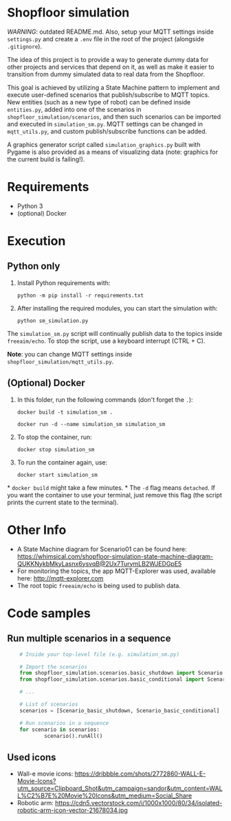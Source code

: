 # Shopfloor simulation

_WARNING_: outdated README.md. Also, setup your MQTT settings inside `settings.py` and create a `.env` file in the root of the project (alongside `.gitignore`).

The idea of this project is to provide a way to generate dummy data for other projects and services that depend on it, as well as make it easier to transition from dummy simulated data to real data from the Shopfloor.

This goal is achieved by utilizing a State Machine pattern to implement and execute user-defined scenarios that publish/subscribe to MQTT topics. New entities (such as a new type of robot) can be defined inside `entities.py`, added into one of the scenarios in `shopfloor_simulation/scenarios`, and then such scenarios can be imported and executed in `simulation_sm.py`. MQTT settings can be changed in `mqtt_utils.py`, and custom publish/subscribe functions can be added.

A graphics generator script called `simulation_graphics.py` built with Pygame is also provided as a means of visualizing data (note: graphics for the current build is failing!).

# Requirements

- Python 3
- (optional) Docker

# Execution

## Python only

1. Install Python requirements with:

   `python -m pip install -r requirements.txt`

2. After installing the required modules, you can start the simulation with:

   `python sm_simulation.py`

The `simulation_sm.py` script will continually publish data to the topics inside `freeaim/echo`. To stop the script, use a keyboard interrupt (CTRL + C).

**Note**: you can change MQTT settings inside `shopfloor_simulation/mqtt_utils.py`.

## (Optional) Docker

1. In this folder, run the following commands (don't forget the `.`):

   `docker build -t simulation_sm .`

   `docker run -d --name simulation_sm simulation_sm`

2. To stop the container, run:

   `docker stop simulation_sm`

3. To run the container again, use:

   `docker start simulation_sm`

\* `docker build` might take a few minutes. \* The `-d` flag means `detached`. If you want the container to use your terminal, just remove this flag (the script prints the current state to the terminal).

# Other Info

- A State Machine diagram for Scenario01 can be found here: https://whimsical.com/shopfloor-simulation-state-machine-diagram-QUKKNykbMkyLasnx6ysvqB@2Ux7TurymLB2WJEDGpE5
- For monitoring the topics, the app MQTT-Explorer was used, available here: http://mqtt-explorer.com
- The root topic `freeaim/echo` is being used to publish data.

# Code samples

## Run multiple scenarios in a sequence

```py
	# Inside your top-level file (e.g. simulation_sm.py)

	# Import the scenarios
	from shopfloor_simulation.scenarios.basic_shutdown import Scenario as Scenario_basic_shutdown
	from shopfloor_simulation.scenarios.basic_conditional import Scenario as Scenario_basic_conditional

	# ...

	# List of scenarios
    scenarios = [Scenario_basic_shutdown, Scenario_basic_conditional]

	# Run scenarios in a sequence
	for scenario in scenarios:
            scenario().runAll()
```

## Used icons

- Wall-e movie icons: https://dribbble.com/shots/2772860-WALL-E-Movie-Icons?utm_source=Clipboard_Shot&utm_campaign=sandor&utm_content=WALL%C2%B7E%20Movie%20Icons&utm_medium=Social_Share
- Robotic arm: https://cdn5.vectorstock.com/i/1000x1000/80/34/isolated-robotic-arm-icon-vector-21678034.jpg
